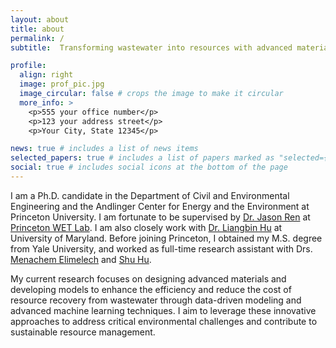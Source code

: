 ```yaml
---
layout: about
title: about
permalink: /
subtitle:  Transforming wastewater into resources with advanced materials and machine learning.

profile:
  align: right
  image: prof_pic.jpg
  image_circular: false # crops the image to make it circular
  more_info: >
    <p>555 your office number</p>
    <p>123 your address street</p>
    <p>Your City, State 12345</p>

news: true # includes a list of news items
selected_papers: true # includes a list of papers marked as "selected={true}"
social: true # includes social icons at the bottom of the page
---
```


I am a Ph.D. candidate in the Department of Civil and Environmental Engineering and the Andlinger Center for Energy and the Environment at Princeton University. I am fortunate to be supervised by <a href="https://cee.princeton.edu/people/zhiyong-jason-ren">Dr. Jason Ren</a> at <a href="https://ren.princeton.edu/">Princeton WET Lab</a>. I am also closely work with <a href="https://www.bingnano.com/">Dr. Liangbin Hu</a> at University of Maryland. Before joining Princeton, I obtained my M.S. degree from Yale University, and worked as full-time research assistant with Drs. <a href="https://elimelechlab.yale.edu/">Menachem Elimelech</a> and <a href="https://pecdevice.yale.edu/">Shu Hu</a>. 

My current research focuses on designing advanced materials and developing models to enhance the efficiency and reduce the cost of resource recovery from wastewater through data-driven modeling and advanced machine learning techniques. I aim to leverage these innovative approaches to address critical environmental challenges and contribute to sustainable resource management.
